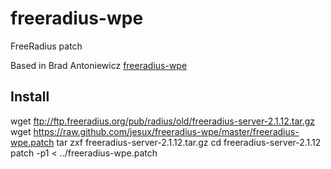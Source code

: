 # freeradius-wpe
FreeRadius patch

Based in Brad Antoniewicz [freeradius-wpe](https://github.com/brad-anton/freeradius-wpe)

Install
----
wget ftp://ftp.freeradius.org/pub/radius/old/freeradius-server-2.1.12.tar.gz
wget https://raw.github.com/jesux/freeradius-wpe/master/freeradius-wpe.patch
tar zxf freeradius-server-2.1.12.tar.gz
cd freeradius-server-2.1.12
patch -p1 < ../freeradius-wpe.patch
